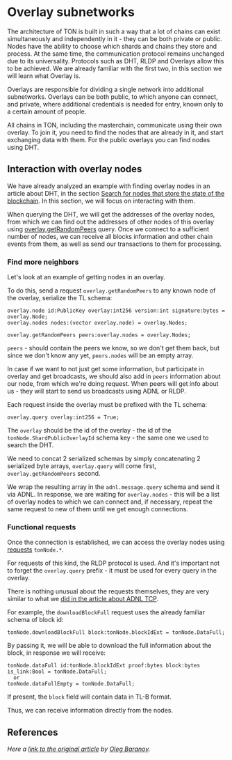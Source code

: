 # Overlay subnetworks

The architecture of TON is built in such a way that a lot of chains can exist simultaneously and independently in it - they can be both private or public.
Nodes have the ability to choose which shards and chains they store and process.
At the same time, the communication protocol remains unchanged due to its universality. Protocols such as DHT, RLDP and Overlays allow this to be achieved.
We are already familiar with the first two, in this section we will learn what Overlay is.

Overlays are responsible for dividing a single network into additional subnetworks. Overlays can be both public, to which anyone can connect, and private, where additional credentials is needed for entry, known only to a certain amount of people.

All chains in TON, including the masterchain, communicate using their own overlay.
To join it, you need to find the nodes that are already in it, and start exchanging data with them.
For the public overlays you can find nodes using DHT.

## Interaction with overlay nodes

We have already analyzed an example with finding overlay nodes in an article about DHT,
in the section [Search for nodes that store the state of the blockchain](/develop/network/dht#search-for-nodes-that-store-the-state-of-the-blockchain).
In this section, we will focus on interacting with them.

When querying the DHT, we will get the addresses of the overlay nodes, from which we can find out the addresses of other nodes of this overlay using [overlay.getRandomPeers](https://github.com/ton-blockchain/ton/blob/ad736c6bc3c06ad54dc6e40d62acbaf5dae41584/tl/generate/scheme/ton_api.tl#L237) query.
Once we connect to a sufficient number of nodes, we can receive all blocks information and other chain events from them, as well as send our transactions to them for processing.

### Find more neighbors

Let's look at an example of getting nodes in an overlay.

To do this, send a request `overlay.getRandomPeers` to any known node of the overlay, serialize the TL schema:

```tlb
overlay.node id:PublicKey overlay:int256 version:int signature:bytes = overlay.Node;
overlay.nodes nodes:(vector overlay.node) = overlay.Nodes;

overlay.getRandomPeers peers:overlay.nodes = overlay.Nodes;
```

`peers` - should contain the peers we know, so we don't get them back, but since we don't know any yet, `peers.nodes` will be an empty array.

In case if we want to not just get some information, but participate in overlay and get broadcasts, we should also add in `peers` information about our node, from which we're doing request.
When peers will get info about us - they will start to send us broadcasts using ADNL or RLDP.

Each request inside the overlay must be prefixed with the TL schema:

```tlb
overlay.query overlay:int256 = True;
```

The `overlay` should be the id of the overlay - the id of the `tonNode.ShardPublicOverlayId` schema key - the same one we used to search the DHT.

We need to concat 2 serialized schemas by simply concatenating 2 serialized byte arrays, `overlay.query` will come first, `overlay.getRandomPeers` second.

We wrap the resulting array in the `adnl.message.query` schema and send it via ADNL. In response, we are waiting for `overlay.nodes` - this will be a list of overlay nodes to which we can connect and, if necessary, repeat the same request to new of them until we get enough connections.

### Functional requests

Once the connection is established, we can access the overlay nodes using [requests](https://github.com/ton-blockchain/ton/blob/ad736c6bc3c06ad54dc6e40d62acbaf5dae41584/tl/generate/scheme/ton_api.tl#L413) `tonNode.*`.

For requests of this kind, the RLDP protocol is used. And it's important not to forget the `overlay.query` prefix - it must be used for every query in the overlay.

There is nothing unusual about the requests themselves, they are very similar to what we [did in the article about ADNL TCP](/develop/network/adnl-tcp#getmasterchaininfo).

For example, the `downloadBlockFull` request uses the already familiar schema of block id:

```tlb
tonNode.downloadBlockFull block:tonNode.blockIdExt = tonNode.DataFull;
```

By passing it, we will be able to download the full information about the block, in response we will receive:

```tlb
tonNode.dataFull id:tonNode.blockIdExt proof:bytes block:bytes is_link:Bool = tonNode.DataFull;
  or
tonNode.dataFullEmpty = tonNode.DataFull;
```

If present, the `block` field will contain data in TL-B format.

Thus, we can receive information directly from the nodes.

## References

*Here a [link to the original article](https://github.com/xssnick/ton-deep-doc/blob/master/Overlay-Network.md) by [Oleg Baranov](https://github.com/xssnick).*
